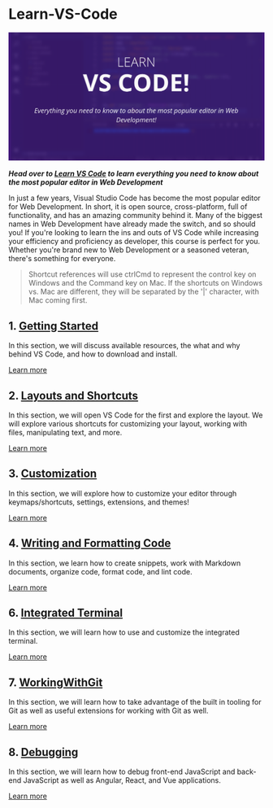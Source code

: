 # Learn-VS-Code

![Learn VS Code Cover Image](./images/cover.png)

***Head over to [Learn VS Code](https://www.learnvscode.com) to learn everything you need to know about the most popular editor in Web Development***

In just a few years, Visual Studio Code has become the most popular editor for Web Development. In short, it is open source, cross-platform, full of functionality, and has an amazing community behind it. Many of the biggest names in Web Development have already made the switch, and so should you! If you're looking to learn the ins and outs of VS Code while increasing your efficiency and proficiency as developer, this course is perfect for you. Whether you're brand new to Web Development or a seasoned veteran, there's something for everyone.

> Shortcut references will use ctrlCmd to represent the control key on Windows and the Command key on Mac.  If the shortcuts on Windows vs. Mac are different, they will be separated by the '|' character, with Mac coming first.

## 1. [Getting Started](./sections/GettingStarted.md)

In this section, we will discuss available resources, the what and why behind VS Code, and how to download and install.

[Learn more](./sections/LayoutsAndShortcuts.md)

## 2. [Layouts and Shortcuts](./sections/LayoutsAndShortcuts.md)

In this section, we will open VS Code for the first and explore the layout.  We will explore various shortcuts for customizing your layout, working with files, manipulating text, and more.

[Learn more](./sections/LayoutsAndShortcuts.md)

## 3. [Customization](./sections/Customization.md)

In this section, we will explore how to customize your editor through keymaps/shortcuts, settings, extensions, and themes!

[Learn more](./sections/Customization.md)

## 4. [Writing and Formatting Code](./sections/WritingAndFormattingCode.md)

In this section, we learn how to create snippets, work with Markdown documents, organize code, format code, and lint code.

[Learn more](./sections/WritingAndFormattingCode.md)

## 6. [Integrated Terminal](./sections/IntegratedTerminal.md)

In this section, we will learn how to use and customize the integrated terminal.

[Learn more](./sections/IntegratedTerminal.md)

## 7. [WorkingWithGit](./sections/WorkingWithGit.md)

In this section, we will learn how to take advantage of the built in tooling for Git as well as useful extensions for working with Git as well.

[Learn more](./sections/WorkingWithGit.md)

## 8. [Debugging](./sections/Debugging.md)

In this section, we will learn how to debug front-end JavaScript and back-end JavaScript as well as Angular, React, and Vue applications.

[Learn more](./sections/Debugging.md)
